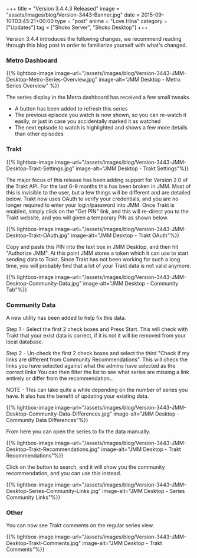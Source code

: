 +++
title = "Version 3.4.4.3 Released"
image = "assets/images/blog/Version-3443-Banner.jpg"
date = 2015-09-10T03:45:21+00:00
type = "post"
anime = "Love Hina"
category = ["Updates"]
tag = ["Shoko Server", "Shoko Desktop"]
+++

Version 3.4.4 introduces the following changes, we recommend reading through this blog post in order to familiarize yourself with what's changed.

### Metro Dashboard

{{% lightbox-image image-url="/assets/images/blog/Version-3443-JMM-Desktop-Metro-Series-Overview.jpg" image-alt="JMM Desktop - Metro Series Overview" %}}

The series display in the Metro dashboard has received a few small tweaks.

*   A button has been added to refresh this series
*   The previous episode you watch is now shown, so you can re-watch it easily, or just in case you accidentally marked it as watched
*   The next episode to watch is highlighted and shows a few more details than other episodes

### Trakt

{{% lightbox-image image-url="/assets/images/blog/Version-3443-JMM-Desktop-Trakt-Settings.jpg" image-alt="JMM Desktop - Trakt Settings"%}}

The major focus of this release has been adding support for Version 2.0 of the Trakt API. For the last 6-9 months this has been broken in JMM. Most of this is invisible to the user, but a few things will be different and are detailed below. Trakt now uses OAuth to verify your credentials, and you are no longer required to enter your login/password into JMM. Once Trakt is enabled, simply click on the "Get PIN" link, and this will re-direct you to the Trakt website, and you will given a temporary PIN as shown below.

{{% lightbox-image image-url="/assets/images/blog/Version-3443-JMM-Desktop-Trakt-OAuth.jpg" image-alt="JMM Desktop - Trakt OAuth"%}}

Copy and paste this PIN into the text box in JMM Desktop, and then hit "Authorize JMM". At this point JMM stores a token which it can use to start sending data to Trakt. Since Trakt has not been working for such a long time, you will probably find that a lot of your Trakt data is not valid anymore.

{{% lightbox-image image-url="/assets/images/blog/Version-3443-JMM-Desktop-Community-Data.jpg" image-alt="JMM Desktop - Community Tab"%}}

### Community Data

A new utility has been added to help fix this data.

Step 1 - Select the first 2 check boxes and Press Start. This will check with Trakt that your exist data is correct, if it is not it will be removed from your local database.

Step 2 - Un-check the first 2 check boxes and select the third "Check if my links are different from Community Recommendations". This will check the links you have selected against what the admins have selected as the correct links You can then filter the list to see what series are missing a link entirely or differ from the recommendation..

NOTE - This can take quite a while depending on the number of series you have. It also has the benefit of updating your existing data.

{{% lightbox-image image-url="/assets/images/blog/Version-3443-JMM-Desktop-Community-Data-Differences.jpg" image-alt="JMM Desktop - Community Data Differences"%}}

From here you can open the series to fix the data manually.

{{% lightbox-image image-url="/assets/images/blog/Version-3443-JMM-Desktop-Trakt-Recommendations.jpg" image-alt="JMM Desktop - Trakt Recommendations"%}}

Click on the button to search, and it will show you the community recommendation, and you can use this instead.

{{% lightbox-image image-url="/assets/images/blog/Version-3443-JMM-Desktop-Series-Community-Links.jpg" image-alt="JMM Desktop - Series Community Links"%}}

### Other

You can now see Trakt comments on the regular series view.

{{% lightbox-image image-url="/assets/images/blog/Version-3443-JMM-Desktop-Trakt-Comments.jpg" image-alt="JMM Desktop - Trakt Comments"%}}